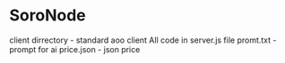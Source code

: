 # SoroNode
client dirrectory - standard aoo client
All code in server.js file
promt.txt - prompt for ai
price.json - json price
